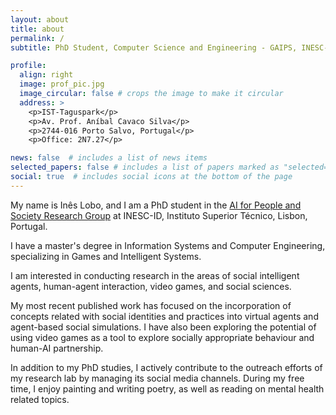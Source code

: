 ```yaml
---
layout: about
title: about
permalink: /
subtitle: PhD Student, Computer Science and Engineering - GAIPS, INESC-ID, IST

profile:
  align: right
  image: prof_pic.jpg
  image_circular: false # crops the image to make it circular
  address: >
    <p>IST-Taguspark</p>
    <p>Av. Prof. Aníbal Cavaco Silva</p>
    <p>2744-016 Porto Salvo, Portugal</p>
    <p>Office: 2N7.27</p>

news: false  # includes a list of news items
selected_papers: false # includes a list of papers marked as "selected={true}"
social: true  # includes social icons at the bottom of the page
---
```

My name is Inês Lobo, and I am a PhD student in the <a href="https://gaips.inesc-id.pt/">AI for People and Society Research Group</a> at INESC-ID, Instituto Superior Técnico, Lisbon, Portugal.

I have a master's degree in Information Systems and Computer Engineering, specializing in Games and Intelligent Systems.

I am interested in conducting research in the areas of social intelligent agents, human-agent interaction, video games, and social sciences.

My most recent published work has focused on the incorporation of concepts related with social identities and practices into virtual agents and agent-based social simulations. I have also been exploring the potential of using video games as a tool to explore socially appropriate behaviour and human-AI partnership.

In addition to my PhD studies, I actively contribute to the outreach efforts of my research lab by managing its social media channels. During my free time, I enjoy painting and writing poetry, as well as reading on mental health related topics.

